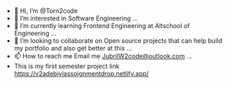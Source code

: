 - 👋 Hi, I’m @Torn2code
- 👀 I’m interested in Software Engineering  ...
- 🌱 I’m currently learning Frontend Engineering at Altschool of Engineering ...
- 💞️ I’m looking to collaborate on Open source projects that can help build my portfolio and also get better at this  ...
- 📫 How to reach me Email me JubrilW2code@outlook.com ...
- This is my first semester project link https://v2adebiyiassoignmentdrop.netlify.app/

<!---
Torn2code/Torn2code is a ✨ special ✨ repository because its `README.md` (this file) appears on your GitHub profile.
You can click the Preview link to take a look at your changes.
--->
